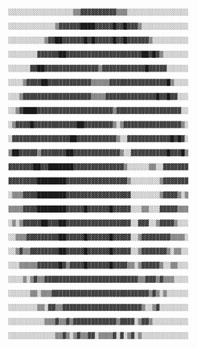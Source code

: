                                                                   ░░░░░░░░░░░░░░░░░░▒▒▓▓▓▓▓▓▓▓▓▓▒▒▒░░░░░░░░░░░░░░░░░
                                                                  ░░░░░░░░░░░░░▒▓▓▓▓▓▓████▓▓▓▓▓█▓▓█▓▓▓▒░░░░░░░░░░░░░
                                                                  ░░░░░░░░░░▒▓▓██▓▓▓▓▓▓█▓█▓▓▓▓▓█▓▓█▓▓▓▓▓▓▒░░░░░░░░░░
                                                                  ░░░░░░░░▓▓▓▓▓▓██▓▓▓▓▓▓▓▓▓▓▓▓▓▓▓▓▓▓▓▓▓██▓█▓▒░░░░░░░
                                                                  ░░░░░░▓▓██▓▓▓▓▓▓▓▓▓▓▓▓▓▓▓▒▓▓▓▓▓▓▓▓▓▓▓▓█▓▓▓▓▓░░░░░░
                                                                  ░░░░▒▓▓▓▓██▓▓▓▓▓▓▓▓▓▓▓▓▒▒▒▒▒▓▓▓▓▓▓▓▓▓▓▓▓▓▓▓▓█▒░░░░
                                                                  ░░░▒▓▓▓▓▓▓▓▓▓▓▓▓▓▓▓▓▓▓▓▒▒▒▒▓▓▓▓▓▓▓▓▓▓▓▓▓▓█▓▓█▓▓░░░
                                                                  ░░▒▓████▓▓▓▓▓▓▓▓▓▓▓▓▓▓▓▓▓▓▓▓▓▒▓▓▓▓▓▓▓▓▓▓▓▓▓▓▓▓▓▓░░
                                                                  ░▒▓▓▓▓█▓▓▓▓▓▓▓▓▓▓▓▓██▓▓▓▓▓▓▓▓▒░▒▓▓▓▓▓▓▓▓▓▓▓▓▓▓▓▓▒░
                                                                  ░▓▓▓▓▓▓▓▓▓▓▓▓▓▓▓▓██▓▓▓▓▓▓▓▓▓▓▓▒░░▓▓▓▓▓▓▓▓▓▓▓▓█▓█▓░
                                                                  ▒██▓▓▓▓▓▒▓▓▓▓▓▓▓██▓▓▓▓▓▓▓▓▓▓▓▓▓▒░░▓▓▓▓▓▓▓▓▓▓█▓▓▓█▒
                                                                  ▓▓▓▓▓▓▓██▓▓███████▓▓▓▓▓▓▓▓▓▓▓▓▓▓▒░░░░░░▒▒░░▓▓▓▓▓▓▓
                                                                  ▓▓▓▓▓▓▓▓████████▓▓▓▓▓▓▓▓▓▓▓▓▓▓▓▓▓▒░░░░░░░░▒▓▓▓▓▓▓▓
                                                                  ░▒▒▒▓▓▓▓████████▓▓▓▓▓▓▓▓▓▓▓▓▓▓▓▓▓▓░░░░░░░░▒▓▓▓▓▒░▒
                                                                  ▒▒▒▒▓▓▓▓████████▓▓▓▓▓█▓▓▓▓▓▓█▓▓▓▓▓░░░▒▒░░░▓▓▓▓▓▒▒▒
                                                                  ░▒░▒▓▓▓▓▓██▓▓▓██▓▓▓▓▓▓▓▓▓▓▓▓▓▓▓▓▓▓░░▓▓▓░░▒▓▓▓▓▒░░░
                                                                  ░░▒▒▒▓▓▓▓▓▓▓▓▓██▓▓▓▓▓█▓▓▓▓▓▓█▓▓▓▓▓░░▒▓▓▓▓▓▓▓▓▒▒▒▒░
                                                                  ░░▒▓▒▒▓▓▓▓▓▓▓▓██▓▓▓▓▓█▓▓▓▓▓▓█▓▓▓▓▓░░▒▓▓▓▓▓▓▓▒░▒▒░░
                                                                  ░░░▒▒▒▒▒▓▓▓▓▓▓█▓▒▓▓▓▓█▓▓▓▓▓▓█▓▓▓▓▒▒░▒▓▓▓▓▓▒░░▒▒░░░
                                                                  ░░░░▒░▒▓▒▒▓▓▓▓▓▓▓▓▓▓▓▓▓▓▓▓▓▓▓▓▓▓▓▓▓▓▒▒▓▓▓▒▓▒▒▒░░░░
                                                                  ░░░░░░▒▒░▒▒▒▓▓▓▓▓▓▓▓▓▓▓▓▓▓▓▓▓▓▓▓▓▓▓▓▓▓▓▒▓▒░▒░░░░░░
                                                                  ░░░░░░░░▒▒░▓▓▒▒▓▓▓▓▓▓▓▓▓▓▓▓▓▓▓▓▓▓▓▓▓▓▒░░▒▓░░░░░░░░
                                                                  ░░░░░░░░░░▒▒▒▓▒▒▓▒▓▓▓▓▓▓▓▓▓▓▓▓▒▓▓▓▓░▒▓▓▒░░░░░░░░░░
                                                                  ░░░░░░░░░░░░░▒▒▓▒░▒▓▒▒▓▓░▒▒▒▒▓░▓░▒▓░▒░░░░░░░░░░░░░
